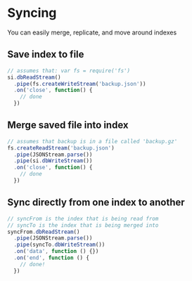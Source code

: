 # Syncing

You can easily merge, replicate, and move around indexes


## Save index to file

```javascript
// assumes that: var fs = require('fs')
si.dbReadStream()
  .pipe(fs.createWriteStream('backup.json'))
  .on('close', function() {
    // done
  })
```

## Merge saved file into index

```javascript
// assumes that backup is in a file called 'backup.gz'
fs.createReadStream('backup.json')
  .pipe(JSONStream.parse())
  .pipe(si.dbWriteStream())
  .on('close', function() {
    // done
  })
```

## Sync directly from one index to another

```javascript
// syncFrom is the index that is being read from
// syncTo is the index that is being merged into
syncFrom.dbReadStream()
  .pipe(JSONStream.parse())
  .pipe(syncTo.dbWriteStream())
  .on('data', function () {})
  .on('end', function () {
    // done!
  })
```

